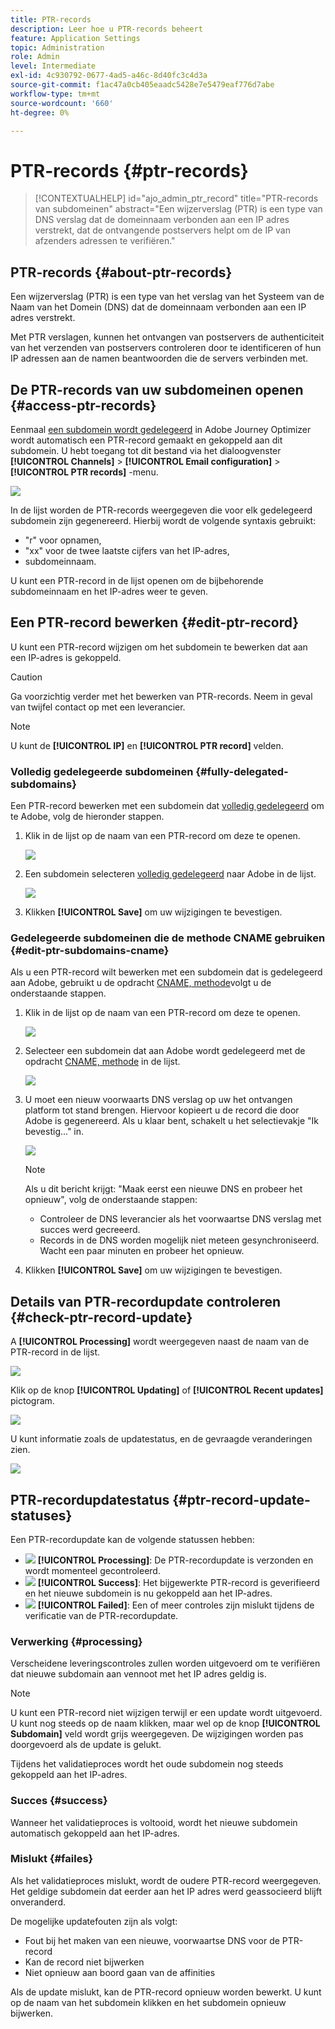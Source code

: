 ```yaml
---
title: PTR-records
description: Leer hoe u PTR-records beheert
feature: Application Settings
topic: Administration
role: Admin
level: Intermediate
exl-id: 4c930792-0677-4ad5-a46c-8d40fc3c4d3a
source-git-commit: f1ac47a0cb405eaadc5428e7e5479eaf776d7abe
workflow-type: tm+mt
source-wordcount: '660'
ht-degree: 0%

---
```


# PTR-records {#ptr-records}

>[!CONTEXTUALHELP]
>id="ajo_admin_ptr_record"
>title="PTR-records van subdomeinen"
>abstract="Een wijzerverslag (PTR) is een type van DNS verslag dat de domeinnaam verbonden aan een IP adres verstrekt, dat de ontvangende postservers helpt om de IP van afzenders adressen te verifiëren."

## PTR-records {#about-ptr-records}

Een wijzerverslag (PTR) is een type van het verslag van het Systeem van de Naam van het Domein (DNS) dat de domeinnaam verbonden aan een IP adres verstrekt.

Met PTR verslagen, kunnen het ontvangen van postservers de authenticiteit van het verzenden van postservers controleren door te identificeren of hun IP adressen aan de namen beantwoorden die de servers verbinden met.

## De PTR-records van uw subdomeinen openen {#access-ptr-records}

Eenmaal [een subdomein wordt gedelegeerd](delegate-subdomain.md) in Adobe Journey Optimizer wordt automatisch een PTR-record gemaakt en gekoppeld aan dit subdomein. U hebt toegang tot dit bestand via het dialoogvenster **[!UICONTROL Channels]** > **[!UICONTROL Email configuration]** > **[!UICONTROL PTR records]** -menu.

![](assets/ptr-records.png)

In de lijst worden de PTR-records weergegeven die voor elk gedelegeerd subdomein zijn gegenereerd. Hierbij wordt de volgende syntaxis gebruikt:

* &quot;r&quot; voor opnamen,
* &quot;xx&quot; voor de twee laatste cijfers van het IP-adres,
* subdomeinnaam.

U kunt een PTR-record in de lijst openen om de bijbehorende subdomeinnaam en het IP-adres weer te geven.

## Een PTR-record bewerken {#edit-ptr-record}

U kunt een PTR-record wijzigen om het subdomein te bewerken dat aan een IP-adres is gekoppeld.

>[!CAUTION]
>
>Ga voorzichtig verder met het bewerken van PTR-records. Neem in geval van twijfel contact op met een leverancier.<!--why?-->

>[!NOTE]
>
>U kunt de **[!UICONTROL IP]** en **[!UICONTROL PTR record]** velden.

### Volledig gedelegeerde subdomeinen {#fully-delegated-subdomains}

Een PTR-record bewerken met een subdomein dat [volledig gedelegeerd](delegate-subdomain.md#full-subdomain-delegation) om te Adobe, volg de hieronder stappen.

1. Klik in de lijst op de naam van een PTR-record om deze te openen.

   ![](assets/ptr-record-select.png)

1. Een subdomein selecteren [volledig gedelegeerd](delegate-subdomain.md#full-subdomain-delegation) naar Adobe in de lijst.

   ![](assets/ptr-record-subdomain.png)

1. Klikken **[!UICONTROL Save]** om uw wijzigingen te bevestigen.

### Gedelegeerde subdomeinen die de methode CNAME gebruiken {#edit-ptr-subdomains-cname}

Als u een PTR-record wilt bewerken met een subdomein dat is gedelegeerd aan Adobe, gebruikt u de opdracht [CNAME, methode](delegate-subdomain.md#cname-subdomain-delegation)volgt u de onderstaande stappen.

1. Klik in de lijst op de naam van een PTR-record om deze te openen.

   ![](assets/ptr-record-select-cname.png)

1. Selecteer een subdomein dat aan Adobe wordt gedelegeerd met de opdracht [CNAME, methode](delegate-subdomain.md#cname-subdomain-delegation) in de lijst.

   ![](assets/ptr-record-subdomain-cname.png)

1. U moet een nieuw voorwaarts DNS verslag op uw het ontvangen platform tot stand brengen. Hiervoor kopieert u de record die door Adobe is gegenereerd. Als u klaar bent, schakelt u het selectievakje &quot;Ik bevestig...&quot; in.

   ![](assets/ptr-record-subdomain-confirm.png)

   >[!NOTE]
   >
   >Als u dit bericht krijgt: &quot;Maak eerst een nieuwe DNS en probeer het opnieuw&quot;, volg de onderstaande stappen:
   >   * Controleer de DNS leverancier als het voorwaartse DNS verslag met succes werd gecreeerd.
   >   * Records in de DNS worden mogelijk niet meteen gesynchroniseerd. Wacht een paar minuten en probeer het opnieuw.


1. Klikken **[!UICONTROL Save]** om uw wijzigingen te bevestigen.

## Details van PTR-recordupdate controleren {#check-ptr-record-update}

A **[!UICONTROL Processing]** wordt weergegeven naast de naam van de PTR-record in de lijst.

![](assets/ptr-record-updating.png)

Klik op de knop **[!UICONTROL Updating]** of **[!UICONTROL Recent updates]** pictogram.

![](assets/ptr-record-recent-update.png)

U kunt informatie zoals de updatestatus, en de gevraagde veranderingen zien.

![](assets/ptr-record-updates.png)

## PTR-recordupdatestatus {#ptr-record-update-statuses}

Een PTR-recordupdate kan de volgende statussen hebben:

* ![](assets/do-not-localize/ptr-record-processing.png) **[!UICONTROL Processing]**: De PTR-recordupdate is verzonden en wordt momenteel gecontroleerd.
* ![](assets/do-not-localize/ptr-record-success.png) **[!UICONTROL Success]**: Het bijgewerkte PTR-record is geverifieerd en het nieuwe subdomein is nu gekoppeld aan het IP-adres.
* ![](assets/do-not-localize/ptr-record-failed.png) **[!UICONTROL Failed]**: Een of meer controles zijn mislukt tijdens de verificatie van de PTR-recordupdate.

### Verwerking {#processing}

Verscheidene leveringscontroles zullen worden uitgevoerd om te verifiëren dat nieuwe subdomain aan vennoot met het IP adres geldig is. <!--The processing time is around **48h-72h**, and can take up to **7-10 days**.-->

>[!NOTE]
>
>U kunt een PTR-record niet wijzigen terwijl er een update wordt uitgevoerd. U kunt nog steeds op de naam klikken, maar wel op de knop **[!UICONTROL Subdomain]** veld wordt grijs weergegeven. De wijzigingen worden pas doorgevoerd als de update is gelukt.

Tijdens het validatieproces wordt het oude subdomein nog steeds gekoppeld aan het IP-adres.

### Succes {#success}

Wanneer het validatieproces is voltooid, wordt het nieuwe subdomein automatisch gekoppeld aan het IP-adres.

### Mislukt {#failes}

Als het validatieproces mislukt, wordt de oudere PTR-record weergegeven. Het geldige subdomein dat eerder aan het IP adres werd geassocieerd blijft onveranderd.

De mogelijke updatefouten zijn als volgt:
* Fout bij het maken van een nieuwe, voorwaartse DNS voor de PTR-record
* Kan de record niet bijwerken
* Niet opnieuw aan boord gaan van de affinities

Als de update mislukt, kan de PTR-record opnieuw worden bewerkt. U kunt op de naam van het subdomein klikken en het subdomein opnieuw bijwerken.
